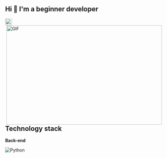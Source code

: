 ## Hi 👋 I'm a beginner developer


<a href="https://vk.com/dizainer_ps">
  <img align="left" alt="vk" width="22px" src="https://vk.com/images/icons/favicons/fav_logo.ico?6">
</a>

<img align="right" alt="GIF" src="[https://github.com/DJWOMS/DJWOMS/blob/main/code.gif?raw=true](https://github.com/Fanerkaa/Fanerkaa/assets/100419440/6cf9ecee-d3c2-4221-815c-4fc3b79e3604)" 
  width="500" height="320" />

</br>

## Technology stack

**Back-end**

![Python](https://img.shields.io/badge/python-3670A0?style=for-the-badge&logo=python&logoColor=ffdd54)
